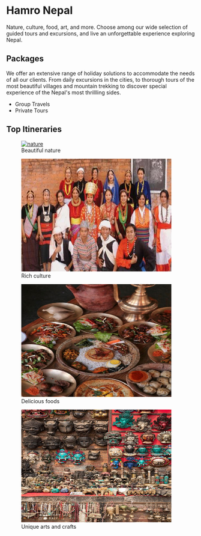 <!DOCTYPE html>
<html lang = en>

  <head>
    <meta name="description" content="website">
    <meta charset="UTF-8">
    <title>Travel Agency Page</title>
  </head>

  <body>
 <h1>Hamro Nepal</h1>
 <p>Nature, culture, food, art, and more. Choose among our wide selection of guided tours and excursions, and live an unforgettable experience exploring Nepal.</p>
 <h2>Packages</h2>
 <p>We offer an extensive range of holiday solutions to accommodate the needs of all our clients. From daily excursions in the cities, to thorough tours of the most beautiful villages and mountain trekking to discover special experience of the Nepal's most thrillling sides.
 </p>
 <ul>
   <li>Group Travels</li>
   <li>Private Tours</li>
 </ul>
 <h2>Top Itineraries</h2>
  </body>


  

  <figure> <a href="https://www.freecodecamp.org/learn" targret="_blank" ><img src="https://raw.githubusercontent.com/Anupa6/no-clue/refs/heads/main/Panch%20Pokhari%20%2C%20Sindhupalchwok%20%2C%20Nepal%F0%9F%87%B3%F0%9F%87%B5.jpg" height="300" width="400" alt="nature"></a>
    <figcaption>Beautiful nature<figcaption/>
  </figure>




<figure> <a href="https://www.freecodecamp.org/learn" target="_blank"><img src="https://raw.githubusercontent.com/Anupa6/no-clue/refs/heads/main/People%20of%20Nepal%20varies%20in%20accordance%20to%20their%20geographical%20setting%20as%20well%20as%20the%20weather%20conditions_.jpg" height="300" width="400" alt="culture"></a>
  <figcaption>Rich culture</figcaption>
  </figure>




  <figure> <a href="https://www.freecodecamp.org/learn" target="_blank"><img src="https://raw.githubusercontent.com/Anupa6/no-clue/refs/heads/main/Newari%20authentic%20food%20in%20Nepal.jpg"height="300" width="400" alt="food" ></a>
  <figcaption>Delicious foods</figcaption>
  </figure> 




<figure> <a href="https://www.freecodecamp.org/learn" target="_blank"><img src="https://raw.githubusercontent.com/Anupa6/no-clue/refs/heads/main/_Nepali%20Souvenirs_%20by%20Stocksy%20Contributor%20%20_Bisual%20Studio_.jpg" height="300" width="400"  alt="art"></a>
  <figcaption>Unique arts and crafts</figcaption>
  </figure>
  </html>
